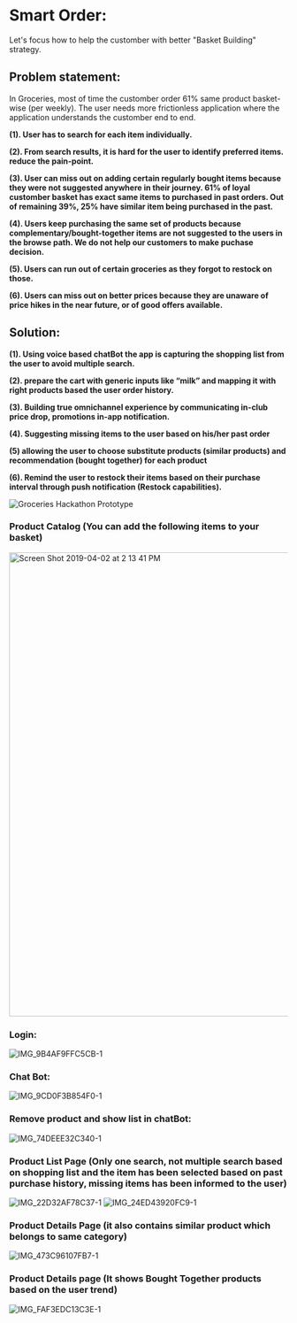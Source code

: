 # Smart Order:

Let's focus how to help the customber with better "Basket Building" strategy. 

## Problem statement:

In Groceries, most of time the customber order 61% same product basket-wise (per weekly). The user needs more frictionless 
application where the application understands the customber end to end.

<b>

(1). User has to search for each item individually.

(2). From search results, it is hard for the user to identify preferred items. reduce the pain-point.

(3). User can miss out on adding certain regularly bought items because they were not suggested anywhere in their journey. 61% of loyal customber basket has exact same items to purchased in past orders. Out of remaining 39%, 25% have similar item being purchased in the past. 

(4). Users keep purchasing the same set of products because complementary/bought-together items are not suggested to the users in the browse path. We do not help our customers to make puchase decision. 

(5). Users can run out of certain groceries as they forgot to restock on those.

(6). Users can miss out on better prices because they are unaware of price hikes in the near future, or of good offers available.

</b>

## Solution:

<b>
(1). Using voice based chatBot the app is capturing the shopping list from the user to avoid multiple search.
  
(2). prepare the cart with generic inputs like “milk” and mapping it with right products based the user order history.

(3). Building true omnichannel experience by communicating in-club price drop, promotions in-app notification.

(4). Suggesting missing items to the user based on his/her past order

(5) allowing the user to choose substitute products (similar products) and recommendation (bought together) for each product

(6). Remind the user to restock their items based on their purchase interval through push notification (Restock capabilities).

</b>


![Groceries Hackathon Prototype](https://user-images.githubusercontent.com/10649284/55541777-4c595a80-56e3-11e9-8694-aee8f78febbd.png)


### Product Catalog (You can add the following items to your basket)
<img width="839" alt="Screen Shot 2019-04-02 at 2 13 41 PM" src="https://user-images.githubusercontent.com/10649284/55813677-cbe39100-5b0a-11e9-95a6-270e062790a9.png">

### Login:

![IMG_9B4AF9FFC5CB-1](https://user-images.githubusercontent.com/10649284/55812630-f2a0c800-5b08-11e9-80db-09e96c60a6c7.jpeg)

### Chat Bot:
![IMG_9CD0F3B854F0-1](https://user-images.githubusercontent.com/10649284/55812684-09dfb580-5b09-11e9-8693-04fe554d93ef.jpeg)

### Remove product and show list in chatBot:
![IMG_74DEEE32C340-1](https://user-images.githubusercontent.com/10649284/55812772-35fb3680-5b09-11e9-906b-be9a1efc843a.jpeg)

### Product List Page (Only one search, not multiple search based on shopping list and the item has been selected based on past purchase history, missing items has been informed to the user)
![IMG_22D32AF78C37-1](https://user-images.githubusercontent.com/10649284/55812875-6347e480-5b09-11e9-8f1a-83caf8fb3ece.jpeg)
![IMG_24ED43920FC9-1](https://user-images.githubusercontent.com/10649284/55813182-fda82800-5b09-11e9-94fe-696a9d69cfef.jpeg)

### Product Details Page (it also contains similar product which belongs to same category)
![IMG_473C96107FB7-1](https://user-images.githubusercontent.com/10649284/55813252-1c0e2380-5b0a-11e9-8b18-acf3c0af45d9.jpeg)

### Product Details page (It shows Bought Together products based on the user trend)
![IMG_FAF3EDC13C3E-1](https://user-images.githubusercontent.com/10649284/55813400-54adfd00-5b0a-11e9-9274-98dc73c349ca.jpeg)



